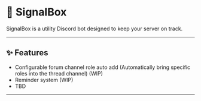 # 🚦 SignalBox

SignalBox is a utility Discord bot designed to keep your server on track.  
<!-- From moderation tools to scheduling and reminders, SignalBox helps manage your community with the precision of a railway signal system. -->

---

## ✨ Features
- Configurable forum channel role auto add (Automatically bring specific roles into the thread channel) (WIP)
- Reminder system (WIP)
- TBD

---
